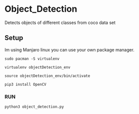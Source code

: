 # Object_Detection
Detects objects of different classes from coco data set

## Setup
Im using Manjaro linux you can use your own package manager.

`sudo pacman -S virtualenv`

`virtualenv objectDetection_env `

`source objectDetection_env/bin/activate`

`pip3 install OpenCV`

### RUN 

`python3 object_detection.py`
